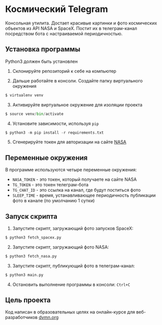 # Космический Telegram 
Консольная утилита. Достает красивые картинки и фото космических объектов из API NASA и SpaceX. Постит их в телеграм-канал посредством бота с настраиваемой периодичностью.

## Установка программы
Python3 должен быть установлен
1. Склонируйте репозиторий к себе на компьютер

2. Дальше работайте в консоли. Cоздайте папку виртуального окружения
```python
$ virtualenv venv
```
3. Активируйте виртуальное окружение для изоляции проекта
```python
$ source venv/bin/activate
```
4. Установите зависимости, используя `pip`
```python
$ python3 -m pip install -r requirements.txt
```
5. Сгенерируйте токен для авторизации на сайте [NASA](https://api.nasa.gov/)

## Переменные окружения
В программе используются четыре переменные окружения:
- `NASA_TOKEN` - это токен, который получаете на сайте NASA
- `TG_TOKEN` - это токен телеграм-бота
- `TG_CHAT_ID` - это ссылка на канал, где будут поститься фото
- `SLEEP_TIME` - время, устанавливающее периодичность публикации фото в канале (по умолчанию 1 сутки)

## Запуск скрипта
1. Запустите скрипт, загружающий фото запусков SpaceX:
```python
$ python3 fetch_spacex.py
```
2. Запустите скрипт, загружающий фото NASA:
```python
$ python3 fetch_nasa.py
```
3. Запустите скрипт, публикующий фото в телеграм-канал:
```python
$ python3 main.py
```
4. Остановить выполнение программы в консоли: `Ctrl+C`

## Цель проекта
Код написан в образовательных целях на онлайн-курсе для веб-разработчиков [dvmn.org](http://dvmn.org/)
